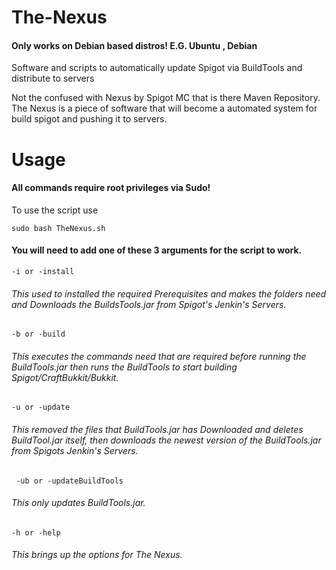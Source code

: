 # The-Nexus
#### Only works on Debian based distros! E.G. Ubuntu , Debian

Software and scripts to automatically update Spigot via BuildTools and distribute to servers

Not the confused with Nexus by Spigot MC that is there Maven Repository. The Nexus is a piece of software that will become a automated system for build spigot and pushing it to servers.

# Usage

#### All commands require root privileges via Sudo!

To use the script use

    sudo bash TheNexus.sh

#### You will need to add one of these 3 arguments for the script to work.


    -i or -install
###### This used to installed the required Prerequisites and makes the folders need and Downloads the BuildsTools.jar from Spigot's Jenkin's Servers.

    -b or -build
###### This executes the commands need that are required before running the BuildTools.jar then runs the BuildTools to start building Spigot/CraftBukkit/Bukkit.

    -u or -update
###### This removed the files that BuildTools.jar has Downloaded and deletes BuildTool.jar itself, then downloads the newest version of the BuildTools.jar from Spigots Jenkin's Servers.

     -ub or -updateBuildTools
###### This only updates BuildTools.jar.

    -h or -help
###### This brings up the options for The Nexus.
